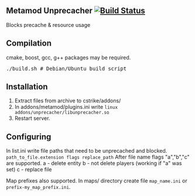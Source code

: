 ## Metamod Unprecacher  [![Build Status](https://travis-ci.org/In-line/metamod_unprecacher.svg?branch=master)](https://travis-ci.org/In-line/metamod_unprecacher)

Blocks precache & resource usage

## Compilation
cmake, boost, gcc, g++ packages may be required.
<pre>
./build.sh # Debian/Ubuntu build script
</pre>

## Installation

1. Extract files from archive to cstrike/addons/
2. In  addons/metamod/plugins.ini write
`linux addons/unprecacher/libunprecacher.so`
3. Restart server.

## Configuring
In list.ini write file paths that need to be unprecached and blocked.
`path_to_file.extension flags replace_path`
After file name flags "a","b","c" are supported.
a - delete entity
b - not delete players (working if "a" was set)
c - replace file

Map prefixes also supported.
In maps/ directory create file `map_name.ini` or `prefix-my_map_prefix.ini`.

